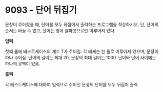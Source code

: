 # 9093 - 단어 뒤집기

문장이 주어졌을 때, 단어를 모두 뒤집어서 출력하는 프로그램을 작성하시오.
단, 단어의 순서는 바꿀 수 없고, 단어는 영어 알파벳으로만 이루어져 있다.

**입력**

첫째 줄에 테스트케이스의 개수 T가 주어짐.
각 테케는 한 줄로 이루어져 있으며, 문장이 하나 주어짐.
단어의 길이는 최대 20, 문장의 최대 길이는 1000.
단어와 단어 사이에는 하나의 공백이 있음.

**출력**

각 테스트케이스에 대하여 입력으로 주어진 문장의 단어를 모두 뒤집어 출력
